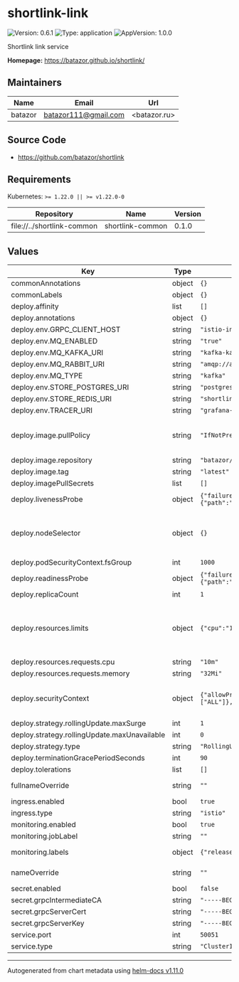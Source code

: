# shortlink-link

![Version: 0.6.1](https://img.shields.io/badge/Version-0.6.1-informational?style=flat-square) ![Type: application](https://img.shields.io/badge/Type-application-informational?style=flat-square) ![AppVersion: 1.0.0](https://img.shields.io/badge/AppVersion-1.0.0-informational?style=flat-square)

Shortlink link service

**Homepage:** <https://batazor.github.io/shortlink/>

## Maintainers

| Name | Email | Url |
| ---- | ------ | --- |
| batazor | <batazor111@gmail.com> | <batazor.ru> |

## Source Code

* <https://github.com/batazor/shortlink>

## Requirements

Kubernetes: `>= 1.22.0 || >= v1.22.0-0`

| Repository | Name | Version |
|------------|------|---------|
| file://../shortlink-common | shortlink-common | 0.1.0 |

## Values

| Key | Type | Default | Description |
|-----|------|---------|-------------|
| commonAnnotations | object | `{}` | Add annotations to all the deployed resources |
| commonLabels | object | `{}` | Add labels to all the deployed resources |
| deploy.affinity | list | `[]` |  |
| deploy.annotations | object | `{}` | Annotations to be added to controller pods |
| deploy.env.GRPC_CLIENT_HOST | string | `"istio-ingress.istio-ingress"` |  |
| deploy.env.MQ_ENABLED | string | `"true"` |  |
| deploy.env.MQ_KAFKA_URI | string | `"kafka-kafka-bootstrap.kafka:9092"` |  |
| deploy.env.MQ_RABBIT_URI | string | `"amqp://admin:admin@rabbitmq.rabbitmq:5672"` |  |
| deploy.env.MQ_TYPE | string | `"kafka"` |  |
| deploy.env.STORE_POSTGRES_URI | string | `"postgres://postgres:shortlink@postgresql.postgresql:5432/shortlink?sslmode=disable"` | Default store config |
| deploy.env.STORE_REDIS_URI | string | `"shortlink-redis-master.redis:6379"` |  |
| deploy.env.TRACER_URI | string | `"grafana-tempo.grafana:6831"` |  |
| deploy.image.pullPolicy | string | `"IfNotPresent"` | Global imagePullPolicy Default: 'Always' if image tag is 'latest', else 'IfNotPresent' Ref: http://kubernetes.io/docs/user-guide/images/#pre-pulling-images |
| deploy.image.repository | string | `"batazor/shortlink-link"` |  |
| deploy.image.tag | string | `"latest"` |  |
| deploy.imagePullSecrets | list | `[]` |  |
| deploy.livenessProbe | object | `{"failureThreshold":1,"httpGet":{"path":"/live","port":9090},"initialDelaySeconds":5,"periodSeconds":5,"successThreshold":1}` | define a liveness probe that checks every 5 seconds, starting after 5 seconds |
| deploy.nodeSelector | object | `{}` | Node labels and tolerations for pod assignment ref: https://kubernetes.io/docs/concepts/configuration/assign-pod-node/#nodeselector ref: https://kubernetes.io/docs/concepts/configuration/assign-pod-node/#taints-and-tolerations-beta-feature |
| deploy.podSecurityContext.fsGroup | int | `1000` | fsGroup is the group ID associated with the container |
| deploy.readinessProbe | object | `{"failureThreshold":30,"httpGet":{"path":"/ready","port":9090},"initialDelaySeconds":5,"periodSeconds":5,"successThreshold":1}` | define a readiness probe that checks every 5 seconds, starting after 5 seconds |
| deploy.replicaCount | int | `1` |  |
| deploy.resources.limits | object | `{"cpu":"100m","memory":"128Mi"}` | We usually recommend not to specify default resources and to leave this as a conscious choice for the user. This also increases chances charts run on environments with little resources, such as Minikube. If you do want to specify resources, uncomment the following lines, adjust them as necessary, and remove the curly braces after 'resources:'. |
| deploy.resources.requests.cpu | string | `"10m"` |  |
| deploy.resources.requests.memory | string | `"32Mi"` |  |
| deploy.securityContext | object | `{"allowPrivilegeEscalation":false,"capabilities":{"drop":["ALL"]},"readOnlyRootFilesystem":true,"runAsGroup":1000,"runAsNonRoot":true,"runAsUser":1000}` | Security Context policies for controller pods See https://kubernetes.io/docs/tasks/administer-cluster/sysctl-cluster/ for notes on enabling and using sysctls |
| deploy.strategy.rollingUpdate.maxSurge | int | `1` |  |
| deploy.strategy.rollingUpdate.maxUnavailable | int | `0` |  |
| deploy.strategy.type | string | `"RollingUpdate"` |  |
| deploy.terminationGracePeriodSeconds | int | `90` |  |
| deploy.tolerations | list | `[]` |  |
| fullnameOverride | string | `""` | fullnameOverride String to fully override nginx.fullname template |
| ingress.enabled | bool | `true` |  |
| ingress.type | string | `"istio"` |  |
| monitoring.enabled | bool | `true` | Creates a Prometheus Operator ServiceMonitor |
| monitoring.jobLabel | string | `""` | The label to use to retrieve the job name from. |
| monitoring.labels | object | `{"release":"prometheus-operator"}` | Additional labels that can be used so PodMonitor will be discovered by Prometheus |
| nameOverride | string | `""` | nameOverride String to partially override nginx.fullname template (will maintain the release name) |
| secret.enabled | bool | `false` |  |
| secret.grpcIntermediateCA | string | `"-----BEGIN CERTIFICATE-----\nYour CA...\n-----END CERTIFICATE-----\n"` |  |
| secret.grpcServerCert | string | `"-----BEGIN CERTIFICATE-----\nYour cert...\n-----END CERTIFICATE-----\n"` |  |
| secret.grpcServerKey | string | `"-----BEGIN EC PRIVATE KEY-----\nYour key...\n-----END EC PRIVATE KEY-----\n"` |  |
| service.port | int | `50051` |  |
| service.type | string | `"ClusterIP"` |  |

----------------------------------------------
Autogenerated from chart metadata using [helm-docs v1.11.0](https://github.com/norwoodj/helm-docs/releases/v1.11.0)
